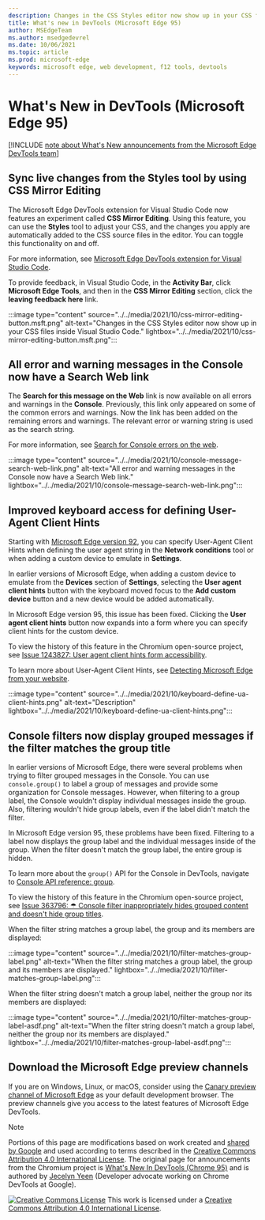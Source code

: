 ```yaml
---
description: Changes in the CSS Styles editor now show up in your CSS files inside Visual Studio Code.  All console errors and warnings now have a Search Web link.  Improved keyboard access for defining User-Agent Client Hints.  Improved filtering for grouped messages in the Console.
title: What's new in DevTools (Microsoft Edge 95)
author: MSEdgeTeam
ms.author: msedgedevrel
ms.date: 10/06/2021
ms.topic: article
ms.prod: microsoft-edge
keywords: microsoft edge, web development, f12 tools, devtools
---
```

# What's New in DevTools (Microsoft Edge 95)

[!INCLUDE [note about What's New announcements from the Microsoft Edge DevTools team](../../includes/edge-whats-new-note.md)]


<!-- ====================================================================== -->
## Sync live changes from the Styles tool by using CSS Mirror Editing

<!-- Title: CSS Mirror Editing in VS Code -->
<!-- Subtitle: Changes in the CSS Styles editor now show up in your CSS files inside Visual Studio Code. -->

The Microsoft Edge DevTools extension for Visual Studio Code now features an experiment called **CSS Mirror Editing**.  Using this feature, you can use the **Styles** tool to adjust your CSS, and the changes you apply are automatically added to the CSS source files in the editor.  You can toggle this functionality on and off.

For more information, see [Microsoft Edge DevTools extension for Visual Studio Code](../../../../visual-studio-code/microsoft-edge-devtools-extension.md#syncing-live-changes-from-the-styles-tool-by-using-css-mirror-editing).

To provide feedback, in Visual Studio Code, in the **Activity Bar**, click **Microsoft Edge Tools**, and then in the **CSS Mirror Editing** section, click the **leaving feedback here** link.

:::image type="content" source="../../media/2021/10/css-mirror-editing-button.msft.png" alt-text="Changes in the CSS Styles editor now show up in your CSS files inside Visual Studio Code." lightbox="../../media/2021/10/css-mirror-editing-button.msft.png":::


<!-- ====================================================================== -->
## All error and warning messages in the Console now have a Search Web link

<!-- Title: All console errors and warnings now have a Search Web link -->
<!-- Subtitle: You can now search for any of your console errors and warnings right from DevTools. -->

The **Search for this message on the Web** link is now available on all errors and warnings in the **Console**.  Previously, this link only appeared on some of the common errors and warnings.  Now the link has been added on the remaining errors and warnings.  The relevant error or warning string is used as the search string.

For more information, see [Search for Console errors on the web](../09/devtools.md#search-for-console-errors-on-the-web).

:::image type="content" source="../../media/2021/10/console-message-search-web-link.png" alt-text="All error and warning messages in the Console now have a Search Web link." lightbox="../../media/2021/10/console-message-search-web-link.png":::


<!-- ====================================================================== -->
## Improved keyboard access for defining User-Agent Client Hints

<!-- Title: When adding a custom device to emulate in DevTools, specify user agent client hints more easily -->
<!-- Subtitle: We've improved keyboard access when navigating to user agent clients from Settings. -->

Starting with [Microsoft Edge version 92](../05/devtools.md#user-agent-client-hints-for-devices-in-the-network-conditions-tab), you can specify User-Agent Client Hints when defining the user agent string in the **Network conditions** tool or when adding a custom device to emulate in **Settings**.

In earlier versions of Microsoft Edge, when adding a custom device to emulate from the **Devices** section of **Settings**, selecting the **User agent client hints** button with the keyboard moved focus to the **Add custom device** button and a new device would be added automatically.

In Microsoft Edge version 95, this issue has been fixed.  Clicking the **User agent client hints** button now expands into a form where you can specify client hints for the custom device.

To view the history of this feature in the Chromium open-source project, see [Issue 1243827: User agent client hints form accessibility](https://bugs.chromium.org/p/chromium/issues/detail?id=1243827).

To learn more about User-Agent Client Hints, see [Detecting Microsoft Edge from your website](../../../../web-platform/user-agent-guidance.md#user-agent-client-hints).

:::image type="content" source="../../media/2021/10/keyboard-define-ua-client-hints.png" alt-text="Description" lightbox="../../media/2021/10/keyboard-define-ua-client-hints.png":::


<!-- ====================================================================== -->
## Console filters now display grouped messages if the filter matches the group title

<!-- Title: Improved filtering for grouped messages in the Console -->
<!-- Subtitle: Filters in the Console is now more intuitive, displaying grouped messages only when the filter matches the group label. -->

In earlier versions of Microsoft Edge, there were several problems when trying to filter grouped messages in the Console. You can use `console.group()` to label a group of messages and provide some organization for Console messages. However, when filtering to a group label, the Console wouldn't display individual messages inside the group.  Also, filtering wouldn't hide group labels, even if the label didn't match the filter.

In Microsoft Edge version 95, these problems have been fixed.  Filtering to a label now displays the group label and the individual messages inside of the group.  When the filter doesn't match the group label, the entire group is hidden.

To learn more about the `group()` API for the Console in DevTools, navigate to [Console API reference: group](../../../../devtools-guide-chromium/console/api.md#group).

To view the history of this feature in the Chromium open-source project, see [Issue 363796: ☂ Console filter inappropriately hides grouped content and doesn't hide group titles](https://bugs.chromium.org/p/chromium/issues/detail?id=363796).

When the filter string matches a group label, the group and its members are displayed:

:::image type="content" source="../../media/2021/10/filter-matches-group-label.png" alt-text="When the filter string matches a group label, the group and its members are displayed." lightbox="../../media/2021/10/filter-matches-group-label.png":::

When the filter string doesn't match a group label, neither the group nor its members are displayed:

:::image type="content" source="../../media/2021/10/filter-matches-group-label-asdf.png" alt-text="When the filter string doesn't match a group label, neither the group nor its members are displayed." lightbox="../../media/2021/10/filter-matches-group-label-asdf.png":::


<!-- ====================================================================== -->
<!--
Chrome What's New items to add:
## New CSS length authoring tools
## Improved the display of properties
## Sort snippets in the Sources panel
## Improved UI for DevTools command menu
-->


<!-- ====================================================================== -->
## Download the Microsoft Edge preview channels

If you are on Windows, Linux, or macOS, consider using the [Canary preview channel of Microsoft Edge](https://www.microsoftedgeinsider.com/download) as your default development browser.  The preview channels give you access to the latest features of Microsoft Edge DevTools.


<!-- ====================================================================== -->
> [!NOTE]
> Portions of this page are modifications based on work created and [shared by Google](https://developers.google.com/terms/site-policies) and used according to terms described in the [Creative Commons Attribution 4.0 International License](https://creativecommons.org/licenses/by/4.0).
> The original page for announcements from the Chromium project is [What's New In DevTools (Chrome 95)](https://developer.chrome.com/blog/new-in-devtools-95) and is authored by [Jecelyn Yeen](https://developers.google.com/web/resources/contributors/jecelynyeen) (Developer advocate working on Chrome DevTools at Google).

[![Creative Commons License](https://i.creativecommons.org/l/by/4.0/88x31.png)](https://creativecommons.org/licenses/by/4.0)
This work is licensed under a [Creative Commons Attribution 4.0 International License](https://creativecommons.org/licenses/by/4.0).
